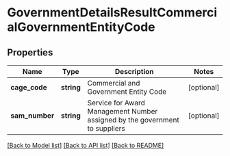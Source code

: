 # GovernmentDetailsResultCommercialGovernmentEntityCode

## Properties
Name | Type | Description | Notes
------------ | ------------- | ------------- | -------------
**cage_code** | **string** | Commercial and Government Entity Code | [optional] 
**sam_number** | **string** | Service for Award Management Number assigned by the government to suppliers | [optional] 

[[Back to Model list]](../README.md#documentation-for-models) [[Back to API list]](../README.md#documentation-for-api-endpoints) [[Back to README]](../README.md)


